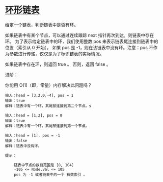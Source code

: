 # [环形链表](https://leetcode-cn.com/leetbook/read/top-interview-questions-easy/xnwzei/)

给定一个链表，判断链表中是否有环。

如果链表中有某个节点，可以通过连续跟踪 next 指针再次到达，则链表中存在环。 为了表示给定链表中的环，我们使用整数 pos 来表示链表尾连接到链表中的位置（索引从 0 开始）。 如果 pos 是 -1，则在该链表中没有环。注意：pos 不作为参数进行传递，仅仅是为了标识链表的实际情况。

如果链表中存在环，则返回 true 。 否则，返回 false 。

 

进阶：

你能用 O(1)（即，常量）内存解决此问题吗？

```
输入：head = [3,2,0,-4], pos = 1
输出：true
解释：链表中有一个环，其尾部连接到第二个节点。s
```

```
输入：head = [1,2], pos = 0
输出：true
解释：链表中有一个环，其尾部连接到第一个节点。
```
```
输入：head = [1], pos = -1
输出：false
解释：链表中没有环。
```

```
提示：

    链表中节点的数目范围是 [0, 104]
    -105 <= Node.val <= 105
    pos 为 -1 或者链表中的一个 有效索引 。
```